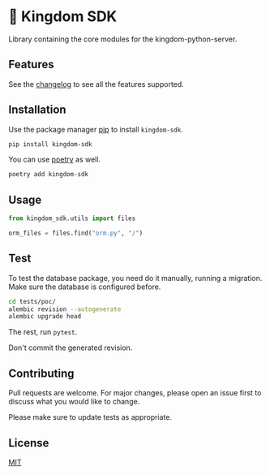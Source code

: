 # 🏰 Kingdom SDK

Library containing the core modules for the kingdom-python-server.

## Features

See the [changelog](./CHANGELOG.md) to see all the features supported.

## Installation

Use the package manager [pip](https://pip.pypa.io/en/stable/) to install `kingdom-sdk`.

```bash
pip install kingdom-sdk
```

You can use [poetry](https://python-poetry.org/) as well.

```bash
poetry add kingdom-sdk
```

## Usage

```python
from kingdom_sdk.utils import files

orm_files = files.find("orm.py", "/")
```

## Test

To test the database package, you need do it manually, running a migration. Make sure the database is configured before.

```bash
cd tests/poc/
alembic revision --autogenerate
alembic upgrade head
```

The rest, run `pytest`.

Don't commit the generated revision.

## Contributing
Pull requests are welcome. For major changes, please open an issue first to discuss what you would like to change.

Please make sure to update tests as appropriate.

## License
[MIT](https://choosealicense.com/licenses/mit/)
